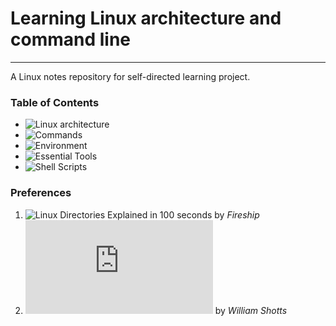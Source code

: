 # Learning Linux architecture and command line

---

A Linux notes repository for self-directed learning project.

### Table of Contents
  
- ![Linux architecture]()
- ![Commands]()
- ![Environment]()
- ![Essential Tools]()
- ![Shell Scripts]()

### Preferences

1. ![Linux Directories Explained in 100 seconds](https://www.youtube.com/watch?v=42iQKuQodW4&pp=ygUSbGludXggYXJjaGl0ZWN0dXJl) by *Fireship*
2. ![The Linux Command Line](https://linuxcommand.org/tlcl.php) by *William Shotts*
